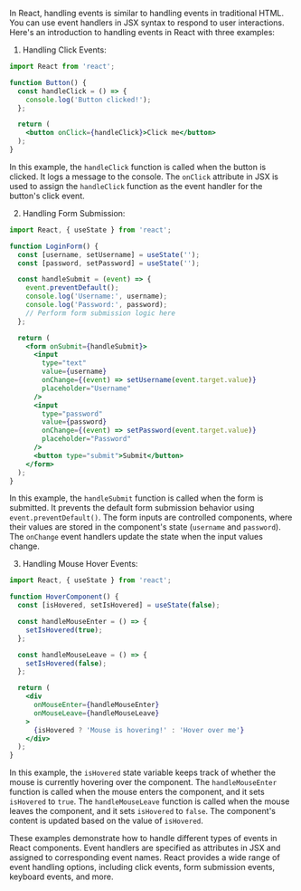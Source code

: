 

In React, handling events is similar to handling events in traditional HTML. You can use event handlers in JSX syntax to respond to user interactions. Here's an introduction to handling events in React with three examples:

1. Handling Click Events:

```jsx
import React from 'react';

function Button() {
  const handleClick = () => {
    console.log('Button clicked!');
  };

  return (
    <button onClick={handleClick}>Click me</button>
  );
}
```

In this example, the `handleClick` function is called when the button is clicked. It logs a message to the console. The `onClick` attribute in JSX is used to assign the `handleClick` function as the event handler for the button's click event.

2. Handling Form Submission:

```jsx
import React, { useState } from 'react';

function LoginForm() {
  const [username, setUsername] = useState('');
  const [password, setPassword] = useState('');

  const handleSubmit = (event) => {
    event.preventDefault();
    console.log('Username:', username);
    console.log('Password:', password);
    // Perform form submission logic here
  };

  return (
    <form onSubmit={handleSubmit}>
      <input
        type="text"
        value={username}
        onChange={(event) => setUsername(event.target.value)}
        placeholder="Username"
      />
      <input
        type="password"
        value={password}
        onChange={(event) => setPassword(event.target.value)}
        placeholder="Password"
      />
      <button type="submit">Submit</button>
    </form>
  );
}
```

In this example, the `handleSubmit` function is called when the form is submitted. It prevents the default form submission behavior using `event.preventDefault()`. The form inputs are controlled components, where their values are stored in the component's state (`username` and `password`). The `onChange` event handlers update the state when the input values change.

3. Handling Mouse Hover Events:

```jsx
import React, { useState } from 'react';

function HoverComponent() {
  const [isHovered, setIsHovered] = useState(false);

  const handleMouseEnter = () => {
    setIsHovered(true);
  };

  const handleMouseLeave = () => {
    setIsHovered(false);
  };

  return (
    <div
      onMouseEnter={handleMouseEnter}
      onMouseLeave={handleMouseLeave}
    >
      {isHovered ? 'Mouse is hovering!' : 'Hover over me'}
    </div>
  );
}
```

In this example, the `isHovered` state variable keeps track of whether the mouse is currently hovering over the component. The `handleMouseEnter` function is called when the mouse enters the component, and it sets `isHovered` to `true`. The `handleMouseLeave` function is called when the mouse leaves the component, and it sets `isHovered` to `false`. The component's content is updated based on the value of `isHovered`.

These examples demonstrate how to handle different types of events in React components. Event handlers are specified as attributes in JSX and assigned to corresponding event names. React provides a wide range of event handling options, including click events, form submission events, keyboard events, and more.